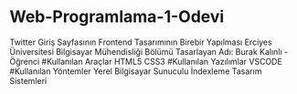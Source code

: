 # Web-Programlama-1-Odevi
Twitter Giriş Sayfasının Frontend Tasarımının Birebir Yapılması
Erciyes Üniversitesi Bilgisayar Mühendisliği Bölümü
Tasarlayan Adı: Burak Kalınlı - Öğrenci
#Kullanılan Araçlar
HTML5
CSS3
#Kullanılan Yazılımlar
VSCODE
#Kullanılan Yöntemler
Yerel Bilgisayar Sunuculu İndexleme
Tasarım Sistemleri
